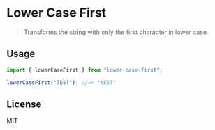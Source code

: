 # Lower Case First

> Transforms the string with only the first character in lower case.

## Usage

```js
import { lowerCaseFirst } from "lower-case-first";

lowerCaseFirst("TEST"); //=> "tEST"
```

## License

MIT
